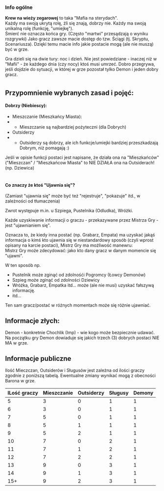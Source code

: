 ### Info ogólne

**Krew na wieży zegarowej** to taka "Mafia na sterydach".  
Każdy ma swoją ukrytą rolę, źli się znają, dobrzy nie.
Każdy ma swoją unikalną rolę (funkcję, "umiejkę").  
Śmierć nie oznacza końca gry. (Często "martwi" przesądzają o wyniku rozgrywki)
Jako gracz zawsze macie dostęp do tzw. Ściągi (tj. Skryptu, Scenariusza). Dzięki temu macie info jakie postacie mogą (ale nie muszą) być w grze.

Gra dzieli się na dwie tury: noc i dzień. Nie jest powiedziane - inaczej niż w "Mafii" - że każdego dnia (czy nocy) ktoś musi umrzeć.
Dobro przegrywa, jeśli dojdzie do sytuacji, w której w grze pozostał tylko Demon i jeden dobry gracz.

#

## Przypomnienie wybranych zasad i pojęć:

#### Dobrzy (Niebiescy):

- Mieszczanie (Mieszkańcy Miasta):
- - Mieszczanie są najbardziej pożyteczni (dla Dobrych)
- Outsiderzy
- - Outsiderzy są dobrzy, ale ich funkcje/umiejki bardziej przeszkadzają Dobrym, niż pomagają :)

Jeśli w opisie funkcji postaci jest napisane, że działa ona na "Mieszkańców" ("Mieszczan" / "Mieszkańcow Miasta" to NIE DZIAŁA ona na Outsiderach!
(np. Dziewica)

#

#### Co znaczy że ktoś "Ujawnia się"?

(Zamiast "ujawnia się" może być też "rejestruje", "pokazuje" itd., w zależności od tłumaczenia)

Zwrot występuje m.in. u Szpiega, Pustelnika (Odludka), Wróżki.

Każde uzyskiwanie informacji o graczu - przekazywane przez Mistrza Gry - jest "ujawnianiem się".

Oznacza to, że kiedy inna postać (np. Grabarz, Empata) ma uzyskać jakąś informacja o kimś kto ujawnia się w niestandardowy sposób (czyli wprost opisany na karcie postaci), Mistrz Gry ma możliwość manewru:  
Mistrz Gry może zdecydować: jako kto dany gracz w danym momencie się "ujawni".

W ten sposób np.

- Pustelnik może zginąć od zdolnośći Pogromcy (Łowcy Demonów)
- Szpieg może zginąć od zdolności Dziewicy
- Wróżka, Grabarz, Empatka itd... może (ale nie musi) uzyskać fałszywą informację.
- itd...

Ten sam gracz/postać w różnych momentach może się różnie ujawniać.

## Informacje złych:

Demon - konkretnie Chochlik (Imp) - wie kogo może bezpiecznie udawać.  
Na początku gry Demon dowiaduje się jakich trzech (3) dobrych postaci NIE MA w grze.

## Informacje publiczne

Ilość Mieczczan, Outsiderów i Sługusów jest zależna od ilości graczy zgodnie z poniższą tabelą.
Ewentualne zmiany wynikać mogą z obecności Barona w grze.

| ILość graczy | Mieszczanie | Outsiderzy | Sługusy | Demony |
| ------------ | ----------- | ---------- | ------- | ------ |
| 5            | 3           | 0          | 1       | 1      |
| 6            | 3           | 0          | 1       | 1      |
| 7            | 5           | 0          | 1       | 1      |
| 8            | 5           | 1          | 1       | 1      |
| 9            | 5           | 2          | 1       | 1      |
| 10           | 7           | 0          | 2       | 1      |
| 11           | 7           | 1          | 2       | 1      |
| 12           | 7           | 2          | 2       | 1      |
| 13           | 9           | 0          | 3       | 1      |
| 14           | 9           | 1          | 3       | 1      |
| 15+          | 9           | 2          | 3       | 1      |
